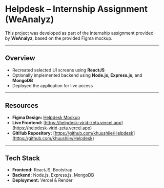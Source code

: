 # Helpdesk – Internship Assignment (WeAnalyz)

This project was developed as part of the internship assignment provided by **WeAnalyz**, based on the provided Figma mockup.

---

## Overview

- Recreated selected UI screens using **ReactJS**
- Optionally implemented backend using **Node.js**, **Express.js**, and **MongoDB**
- Deployed the application for live access

---

## Resources

- **Figma Design:** [Helpdesk Mockup](https://www.figma.com/file/cao4o3MztkKWexL1qf9m0z/HELPDESK-MOCKUP-(Community)?node-id=0%3A1&t=xInv48KX9NszFqW2-0)  
- **Live Frontend:** [https://helpdesk-virid-zeta.vercel.app](https://helpdesk-virid-zeta.vercel.app)  
- **GitHub Repository:** [https://github.com/khuushiie/Helpdesk](https://github.com/khuushiie/Helpdesk)

---

## Tech Stack

- **Frontend:** ReactJS, Bootstrap  
- **Backend:** Node.js, Express.js, MongoDB  
- **Deployment:** Vercel & Render
